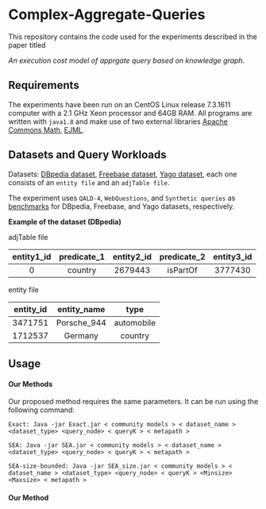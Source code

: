 # Complex-Aggregate-Queries

This repository contains the code used for the experiments described in the paper titled

_An execution cost model of apprgate query based on knowledge graph._

## Requirements

The experiments have been run on an CentOS Linux release 7.3.1611 computer with a 2.1 GHz Xeon processor and 64GB RAM. All programs are written with `java1.8` and make use of two external libraries [Apache Commons Math](http://commons.apache.org/proper/commons-math/download_math.cgi), [EJML](http://ejml.org/wiki/index.php?title=Main_Page).

## Datasets and Query Workloads

Datasets: [DBpedia dataset](https://drive.google.com/drive/folders/1RTi2L5Kevoj6Xnov-Ibmgz1r-DP9Yh79?usp=drive_link), [Freebase dataset](https://drive.google.com/drive/folders/11LygOGkAxP6hZ7FnP0KFotiKcPTT2C05?usp=drive_link), [Yago dataset](https://drive.google.com/drive/folders/1EsYWH5KgST_v32fyyn1nCHvKUrSWxMJl?usp=drive_link), each one consists of an `entity file` and an `adjTable file`.

The experiment uses `QALD-4`, `WebQuestions`, and `Synthetic queries` as [benchmarks](https://drive.google.com/drive/folders/19T1Th9G4HcffIhAbaCHqOJPxeWElOy51?usp=sharing) for DBpedia, Freebase, and Yago datasets, respectively.

**Example of the dataset (DBpedia)**

adjTable file

| entity1_id | predicate_1 | entity2_id | predicate_2 | entity3_id |
| :--------: | :--------: | :----------: | :-------: | :----------: |
|  0   |  country   | 2679443  | isPartOf  |   3777430    |

entity file

| entity_id | entity_name |    type    |
| :-------: | :---------: | :--------: |
|  3471751  | Porsche_944 | automobile |
|  1712537  |   Germany   |  country   |

## Usage

#### Our Methods

Our proposed method requires the same parameters. It can be run using the following command:

```
Exact: Java -jar Exact.jar < community models > < dataset_name > <dataset_type> <query_node> < queryK > < metapath >

SEA: Java -jar SEA.jar < community models > < dataset_name > <dataset_type> <query_node> < queryK > < metapath >

SEA-size-bounded: Java -jar SEA_size.jar < community models > < dataset_name > <dataset_type> <query_node> < queryK > <Minsize> <Maxsize> < metapath >

```
#### Our Method
